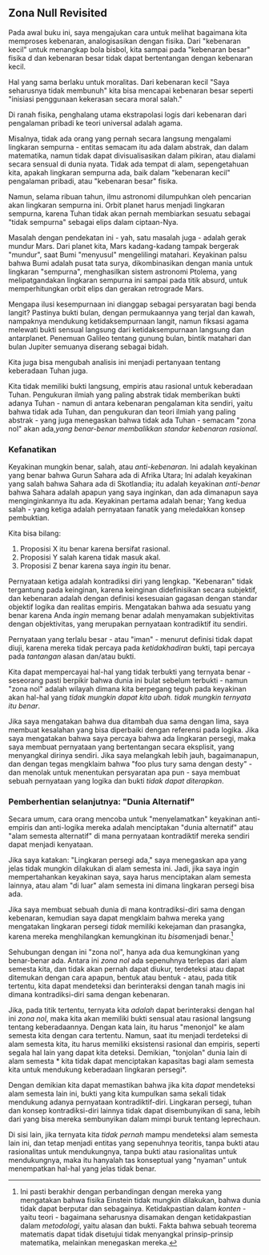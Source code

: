 ## Zona Null Revisited

Pada awal buku ini, saya mengajukan cara untuk melihat bagaimana kita memproses kebenaran, analogisasikan dengan fisika. Dari "kebenaran kecil" untuk menangkap bola bisbol, kita sampai pada "kebenaran besar" fisika d dan kebenaran besar tidak dapat bertentangan dengan kebenaran kecil.

Hal yang sama berlaku untuk moralitas. Dari kebenaran kecil "Saya seharusnya tidak membunuh" kita bisa mencapai kebenaran besar seperti "inisiasi penggunaan kekerasan secara moral salah."

Di ranah fisika, penghalang utama ekstrapolasi logis dari kebenaran dari pengalaman pribadi ke teori universal adalah agama.

Misalnya, tidak ada orang yang pernah secara langsung mengalami lingkaran sempurna - entitas semacam itu ada dalam abstrak, dan dalam matematika, namun tidak dapat divisualisasikan dalam pikiran, atau dialami secara sensual di dunia nyata. Tidak ada tempat di alam, sepengetahuan kita, apakah lingkaran sempurna ada, baik dalam "kebenaran kecil" pengalaman pribadi, atau "kebenaran besar" fisika.

Namun, selama ribuan tahun, ilmu astronomi dilumpuhkan oleh pencarian akan lingkaran sempurna ini. Orbit planet harus menjadi lingkaran sempurna, karena Tuhan tidak akan pernah membiarkan sesuatu sebagai "tidak sempurna" sebagai elips dalam ciptaan-Nya.

Masalah dengan pendekatan ini - yah, satu masalah juga - adalah gerak mundur Mars. Dari planet kita, Mars kadang-kadang tampak bergerak "mundur", saat Bumi "menyusul" mengelilingi matahari. Keyakinan palsu bahwa Bumi adalah pusat tata surya, dikombinasikan dengan mania untuk lingkaran "sempurna", menghasilkan sistem astronomi Ptolema, yang melipatgandakan lingkaran sempurna ini sampai pada titik absurd, untuk memperhitungkan orbit elips dan gerakan retrograde Mars.

Mengapa ilusi kesempurnaan ini dianggap sebagai persyaratan bagi benda langit? Pastinya bukti bulan, dengan permukaannya yang terjal dan kawah, nampaknya mendukung ketidaksempurnaan langit, namun fiksasi agama melewati bukti sensual langsung dari ketidaksempurnaan langsung dan antarplanet. Penemuan Galileo tentang gunung bulan, bintik matahari dan bulan Jupiter semuanya diserang sebagai bidah.

Kita juga bisa mengubah analisis ini menjadi pertanyaan tentang keberadaan Tuhan juga.

Kita tidak memiliki bukti langsung, empiris atau rasional untuk keberadaan Tuhan. Pengukuran ilmiah yang paling abstrak tidak memberikan bukti adanya Tuhan - namun di antara kebenaran pengalaman kita sendiri, yaitu bahwa tidak ada Tuhan, dan pengukuran dan teori ilmiah yang paling abstrak - yang juga menegaskan bahwa tidak ada Tuhan - semacam "zona nol" akan ada,*yang benar-benar membalikkan standar kebenaran rasional*.

### Kefanatikan

Keyakinan mungkin benar, salah, atau *anti-kebenaran*. Ini adalah keyakinan yang benar bahwa Gurun Sahara ada di Afrika Utara; Ini adalah keyakinan yang salah bahwa Sahara ada di Skotlandia; itu adalah keyakinan *anti-benar* bahwa Sahara adalah apapun yang saya inginkan, dan ada dimanapun saya menginginkannya itu ada. Keyakinan pertama adalah benar; Yang kedua salah - yang ketiga adalah pernyataan fanatik yang meledakkan konsep pembuktian.

Kita bisa bilang:

1. Proposisi X itu benar karena bersifat rasional.
2. Proposisi Y salah karena tidak masuk akal.
3. Proposisi Z benar karena saya *ingin* itu benar.

Pernyataan ketiga adalah kontradiksi diri yang lengkap. "Kebenaran" tidak tergantung pada keinginan, karena keinginan didefinisikan secara subjektif, dan kebenaran adalah dengan definisi kesesuaian gagasan dengan standar objektif logika dan realitas empiris. Mengatakan bahwa ada sesuatu yang benar karena Anda *ingin* memang benar adalah menyamakan subjektivitas dengan objektivitas, yang merupakan pernyataan kontradiktif itu sendiri.

Pernyataan yang terlalu besar - atau "iman" - menurut definisi tidak dapat diuji, karena mereka tidak percaya pada *ketidakhadiran* bukti, tapi percaya pada *tantangan* alasan dan/atau bukti.

Kita dapat mempercayai hal-hal yang tidak terbukti yang ternyata benar - seseorang pasti berpikir bahwa dunia ini bulat sebelum terbukti - namun "zona nol" adalah wilayah dimana kita berpegang teguh pada keyakinan akan hal-hal yang *tidak mungkin dapat kita ubah. tidak mungkin ternyata itu benar*.

Jika saya mengatakan bahwa dua ditambah dua sama dengan lima, saya membuat kesalahan yang bisa diperbaiki dengan referensi pada logika. Jika saya mengatakan bahwa saya percaya bahwa ada lingkaran persegi, maka saya membuat pernyataan yang bertentangan secara eksplisit, yang menyangkal dirinya sendiri. Jika saya melangkah lebih jauh, bagaimanapun, dan dengan tegas mengklaim bahwa "foo plus tury sama dengan desty" - dan menolak untuk menentukan persyaratan apa pun - saya membuat sebuah pernyataan yang logika dan bukti *tidak dapat diterapkan*.

### Pemberhentian selanjutnya: "Dunia Alternatif"

Secara umum, cara orang mencoba untuk "menyelamatkan" keyakinan anti-empiris dan anti-logika mereka adalah menciptakan "dunia alternatif" atau "alam semesta alternatif" di mana pernyataan kontradiktif mereka sendiri dapat menjadi kenyataan.

Jika saya katakan: "Lingkaran persegi ada," saya menegaskan apa yang jelas tidak mungkin dilakukan di alam semesta ini. Jadi, jika saya ingin mempertahankan keyakinan saya, saya harus menciptakan alam semesta lainnya, atau alam "di luar" alam semesta ini dimana lingkaran persegi bisa ada.

Jika saya membuat sebuah dunia di mana kontradiksi-diri sama dengan kebenaran, kemudian saya dapat mengklaim bahwa mereka yang mengatakan lingkaran persegi *tidak* memiliki kekejaman dan prasangka, karena mereka menghilangkan kemungkinan itu *bisa*menjadi benar.[^1]

Sehubungan dengan ini "zona nol", hanya ada dua kemungkinan yang benar-benar ada. Antara ini *zona nol* ada sepenuhnya terlepas dari alam semesta kita, dan tidak akan pernah dapat diukur, terdeteksi atau dapat ditemukan dengan cara apapun, bentuk atau bentuk - atau, pada titik tertentu, kita dapat mendeteksi dan berinteraksi dengan tanah magis ini dimana kontradiksi-diri sama dengan kebenaran.

Jika, pada titik tertentu, ternyata kita *adalah* dapat berinteraksi dengan hal ini *zona nol*, maka kita akan memiliki bukti sensual atau rasional langsung tentang keberadaannya. Dengan kata lain, itu harus "menonjol" ke alam semesta kita dengan cara tertentu. Namun, saat itu menjadi terdeteksi di alam semesta kita, itu harus memiliki eksistensi rasional dan empiris, seperti segala hal lain yang dapat kita deteksi. Demikian, "tonjolan" dunia lain di alam semesta * kita tidak dapat menciptakan kapasitas bagi alam semesta kita untuk mendukung keberadaan lingkaran persegi*.

Dengan demikian kita dapat memastikan bahwa jika kita *dapat* mendeteksi alam semesta lain ini, bukti yang kita kumpulkan sama sekali tidak mendukung adanya pernyataan kontradiktif-diri. Lingkaran persegi, tuhan dan konsep kontradiksi-diri lainnya tidak dapat disembunyikan di sana, lebih dari yang bisa mereka sembunyikan dalam mimpi buruk tentang leprechaun.

Di sisi lain, jika ternyata kita *tidak pernah* mampu mendeteksi alam semesta lain ini, dan tetap menjadi entitas yang sepenuhnya teoritis, tanpa bukti atau rasionalitas untuk mendukungnya, tanpa bukti atau rasionalitas untuk mendukungnya, maka itu hanyalah tas konseptual yang "nyaman" untuk menempatkan hal-hal yang jelas tidak benar.

[^1]: Ini pasti berakhir dengan perbandingan dengan mereka yang mengatakan bahwa fisika Einstein tidak mungkin dilakukan, bahwa dunia tidak dapat berputar dan sebagainya. Ketidakpastian dalam *konten* - yaitu teori - bagaimana seharusnya disamakan dengan ketidakpastian dalam *metodologi*, yaitu alasan dan bukti. Fakta bahwa sebuah teorema matematis dapat tidak disetujui tidak menyangkal prinsip-prinsip matematika, melainkan menegaskan mereka.
